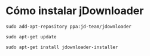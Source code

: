 # Cómo instalar jDownloader

`sudo add-apt-repository ppa:jd-team/jdownloader`

`sudo apt-get update`

`sudo apt-get install jdownloader-installer`